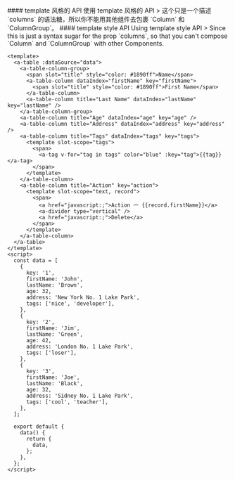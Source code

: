 <cn>
#### template 风格的 API
使用 template 风格的 API
> 这个只是一个描述 `columns` 的语法糖，所以你不能用其他组件去包裹 `Column` 和 `ColumnGroup`。
</cn>

<us>
#### template style API
Using template style API
> Since this is just a syntax sugar for the prop `columns`, so that you can't compose `Column` and `ColumnGroup` with other Components.
</us>

```tpl
<template>
  <a-table :dataSource="data">
    <a-table-column-group>
      <span slot="title" style="color: #1890ff">Name</span>
      <a-table-column dataIndex="firstName" key="firstName">
        <span slot="title" style="color: #1890ff">First Name</span>
      </a-table-column>
      <a-table-column title="Last Name" dataIndex="lastName" key="lastName" />
    </a-table-column-group>
    <a-table-column title="Age" dataIndex="age" key="age" />
    <a-table-column title="Address" dataIndex="address" key="address" />
    <a-table-column title="Tags" dataIndex="tags" key="tags">
      <template slot-scope="tags">
        <span>
          <a-tag v-for="tag in tags" color="blue" :key="tag">{{tag}}</a-tag>
        </span>
      </template>
    </a-table-column>
    <a-table-column title="Action" key="action">
      <template slot-scope="text, record">
        <span>
          <a href="javascript:;">Action 一 {{record.firstName}}</a>
          <a-divider type="vertical" />
          <a href="javascript:;">Delete</a>
        </span>
      </template>
    </a-table-column>
  </a-table>
</template>
<script>
  const data = [
    {
      key: '1',
      firstName: 'John',
      lastName: 'Brown',
      age: 32,
      address: 'New York No. 1 Lake Park',
      tags: ['nice', 'developer'],
    },
    {
      key: '2',
      firstName: 'Jim',
      lastName: 'Green',
      age: 42,
      address: 'London No. 1 Lake Park',
      tags: ['loser'],
    },
    {
      key: '3',
      firstName: 'Joe',
      lastName: 'Black',
      age: 32,
      address: 'Sidney No. 1 Lake Park',
      tags: ['cool', 'teacher'],
    },
  ];

  export default {
    data() {
      return {
        data,
      };
    },
  };
</script>
```
